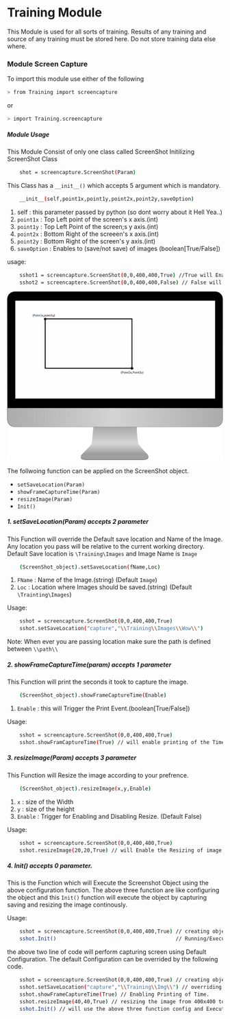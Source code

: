 # Training Module

This Module is used for all sorts of training.
Results of any training and source of any training must be stored here.
Do not store training data else where.

### Module Screen Capture

To import this module use either of the following
```sh
> from Training import screencapture
```
or
```sh
> import Training.screencapture
```

##### Module Usage
This Module Consist of only one class called ScreenShot
Initilizing ScreenShot Class
```sh
    shot = screencapture.ScreenShot(Param)
```
This Class has a `__init__()` which accepts 5 argument which is mandatory.
```sh
    __init__(self,point1x,point1y,point2x,point2y,saveOption)
```
1. self : this parameter passed by python (so dont worry about it Hell Yea..)
2. `point1x` : Top Left point of the screen's x axis.(int)
3. `point1y` : Top Left Point of the screen;s y axis.(int)
4. `point2x` : Bottom Right of the screeen's x axis.(int)
5. `point2y` : Bottom Right of the screen's y axis.(int)
6. `saveOption` : Enables to (save/not save) of images (boolean[True/False])

usage:
```sh
    sshot1 = screencapture.ScreenShot(0,0,400,400,True) //True will Enabe to save Image.
    sshot2 = screencaptere.ScreenShot(0,0,400,400,False) // False will Disable saving Of Image.
```
![axis](Tumbnails/Demo1.png)

The follwoing function can be applied on the ScreenShot object.
* `setSaveLocation(Param)`
* `showFrameCaptureTime(Param)`
* `resizeImage(Param)`
* `Init()`

##### 1. setSaveLocation(Param) accepts 2 parameter
This Function will override the Default save location and Name of the Image.
Any location you pass will be relative to the current working directory.
Default Save location is `\Training\Images` and Image Name is `Image`
```sh
    (ScreenShot_object).setSaveLocation(fName,Loc)    
```
1. `FName` : Name of the Image.(string) (Default `Image`)
2. `Loc` : Location where Images should be saved.(string) (Default `\Trainting\Images`)

Usage:
```sh
    sshot = screencapture.ScreenShot(0,0,400,400,True)
    sshot.setSaveLocation("capture","\\Training\\Images\\Wow\\")
```
Note: When ever you are passing location make sure the path is defined between `\\path\\`

##### 2. showFrameCaptureTime(param) accepts 1 parameter
This Function will print the seconds it took to capture the image.
```sh
    (ScreenShot_object).showFrameCaptureTime(Enable)
```
1. `Enable` : this will Trigger the Print Event.(boolean[True/False])

Usage:
```sh
    sshot = screencapture.ScreenShot(0,0,400,400,True)
    sshot.showFramCaptureTime(True) // will enable printing of the Time(seconds)
```

##### 3. resizeImage(Param) accepts 3 parameter
This Function will Resize the image according to your prefrence.
```sh
    (ScreenShot_object).resizeImage(x,y,Enable)
```
1. `x` : size of the Width
2. `y` : size of the height
3. `Enable` : Trigger for Enabling and Disabling Resize. (Default False)

Usage:
```sh
    sshot = screencapture.ScreenShot(0,0,400,400,True)
    sshot.resizeImage(20,20,True) // will Enable the Resizing of image.
```

##### 4. Init() accepts 0 parameter.
This is the Function which will Execute the Screenshot Object using the above configuration function.
The above three function are like configuring the object and this `Init()` function will execute the object by capturing saving and resizing the image continously.

Usage:
```sh
    sshot = screencapture.ScreenShot(0,0,400,400,True) // creating object.
    sshot.Init()                                       // Running/Executing the Object.
```
the above two line of code will perform capturing screen using Default Configuration.
The default Configuration can be overrided by the following code.

```sh
    sshot = screencapture.ScreenShot(0,0,400,400,True) // creating object.
    sshot.setSaveLocation("capture","\\Training\\Img\\") // overriding the default save location
    sshot.showFrameCaptureTime(True) // Enabling Printing of Time.
    sshot.resizeImage(40,40,True) // resizing the image from 400x400 to 40x40
    sshot.Init() // will use the above three function config and Execute the Object.
```


